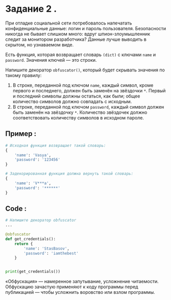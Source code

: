 # Задание 2 &#46;

При отладке социальной сети потребовалось напечатать конфиденциальные данные: логин и пароль пользователя. Безопасности никогда не бывает слишком много: вдруг шпион-злоумышленник следит за монитором разработчика? Данные лучше выводить в скрытом, но узнаваемом виде.

Есть функция, которая возвращает словарь `(dict)` с ключами `name` и `password`. Значения ключей — это строки.

Напишите декоратор `obfuscator()`, который будет скрывать значения по такому правилу:

1. В строке, переданной под ключом `name`, каждый символ, кроме первого и последнего, должен быть заменён на звёздочки `*`. Первый и последний символы должны остаться, как были; общее количество символов должно совпадать с исходным.
2. В строке, переданной под ключом `password`, каждый символ должен быть заменён на звёздочку `*`. Количество звёздочек должно соответствовать количеству символов в исходном пароле.

## Пример &#58;

```python
# Исходная функция возвращает такой словарь:
{
    'name': 'Vasya',
    'password': '123456'
}

# Задекорированная функция должна вернуть такой словарь:
{
    'name': 'V***a',
    'password': '******'
}
```

## Code &#58;

```python
# Напишите декоратор obfuscator
...

@obfuscator
def get_credentials():
    return {
        'name': 'StasBasov',
        'password': 'iamthebest'
    }


print(get_credentials())
```

«Обфускация» — намеренное запутывание, усложнение читаемости. Обфускацию зачастую применяют к коду программы перед публикацией — чтобы усложнить воровство или взлом программы.
